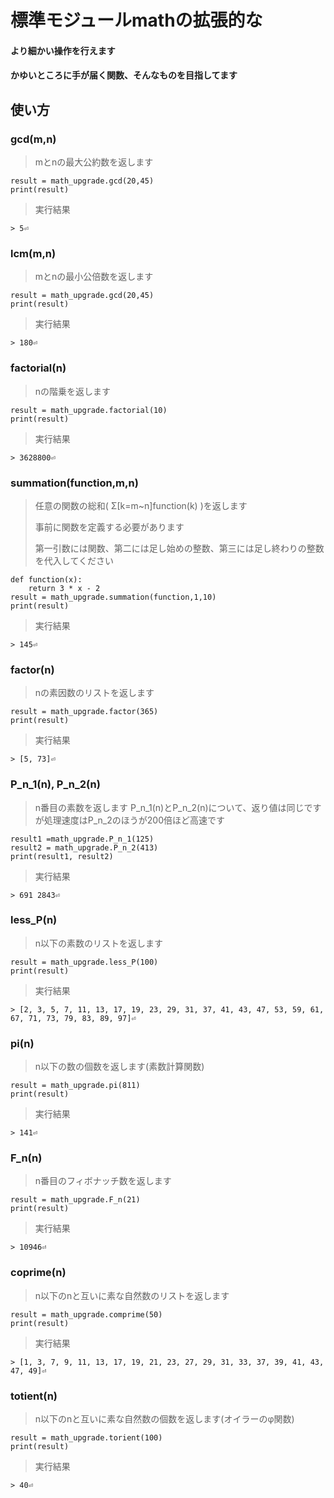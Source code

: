 # 標準モジュールmathの拡張的な

#### より細かい操作を行えます
#### かゆいところに手が届く関数、そんなものを目指してます
## 使い方
### gcd(m,n)
> mとnの最大公約数を返します

	result = math_upgrade.gcd(20,45)
	print(result)

> 実行結果

```> 5⏎```
### lcm(m,n)
> mとnの最小公倍数を返します

	result = math_upgrade.gcd(20,45)
	print(result)

> 実行結果

```> 180⏎```
### factorial(n)
> nの階乗を返します

	result = math_upgrade.factorial(10)
	print(result)

> 実行結果

```> 3628800⏎```

### summation(function,m,n)
> 任意の関数の総和( Σ[k=m~n]function(k) )を返します
> 
> 事前に関数を定義する必要があります
> 
> 第一引数には関数、第二には足し始めの整数、第三には足し終わりの整数を代入してください

	def function(x):
		return 3 * x - 2
	result = math_upgrade.summation(function,1,10)
	print(result)
> 実行結果

```> 145⏎```

### factor(n)
> nの素因数のリストを返します

	result = math_upgrade.factor(365)
	print(result)

> 実行結果

```> [5, 73]⏎```

### P_n_1(n), P_n_2(n)
> n番目の素数を返します
> P_n_1(n)とP_n_2(n)について、返り値は同じですが処理速度はP_n_2のほうが200倍ほど高速です

	result1 =math_upgrade.P_n_1(125)
	result2 = math_upgrade.P_n_2(413)
	print(result1, result2)
> 実行結果

```> 691 2843⏎```


### less_P(n)
> n以下の素数のリストを返します

	result = math_upgrade.less_P(100)
	print(result)

> 実行結果

```> [2, 3, 5, 7, 11, 13, 17, 19, 23, 29, 31, 37, 41, 43, 47, 53, 59, 61, 67, 71, 73, 79, 83, 89, 97]⏎```


### pi(n)
> n以下の数の個数を返します(素数計算関数)

	result = math_upgrade.pi(811)
	print(result)

> 実行結果

```> 141⏎```


### F_n(n)
> n番目のフィボナッチ数を返します

	result = math_upgrade.F_n(21)
	print(result)

> 実行結果

```> 10946⏎```


### coprime(n)
> n以下のnと互いに素な自然数のリストを返します

	result = math_upgrade.comprime(50)
	print(result)

> 実行結果

```> [1, 3, 7, 9, 11, 13, 17, 19, 21, 23, 27, 29, 31, 33, 37, 39, 41, 43, 47, 49]⏎```

### totient(n)
> n以下のnと互いに素な自然数の個数を返します(オイラーのφ関数)

	result = math_upgrade.torient(100)
	print(result)
> 実行結果

```> 40⏎```

